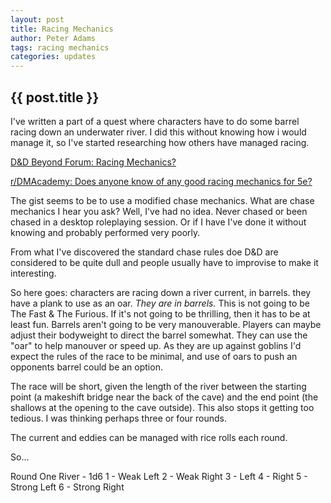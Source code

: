 ```yaml
---
layout: post
title: Racing Mechanics
author: Peter Adams
tags: racing mechanics
categories: updates
---
```

## {{ post.title }}

I've written a part of a quest where characters have to do some barrel racing down an underwater river. I did this without knowing how i would manage it, so I've started researching how others have managed racing.

[D&D Beyond Forum: Racing Mechanics?](https://www.dndbeyond.com/forums/dungeons-dragons-discussion/dungeon-masters-only/71526-racing-mechanics)

[r/DMAcademy:  Does anyone know of any good racing mechanics for 5e?](https://www.reddit.com/r/DMAcademy/comments/x96b0o/does_anyone_know_of_any_good_racing_mechanics_for/)

The gist seems to be to use a modified chase mechanics. What are chase mechanics I hear you ask? Well, I've had no idea. Never chased or been chased in a desktop roleplaying session. Or if I have I've done it without knowing and probably performed very poorly.

From what I've discovered the standard chase rules doe D&D are considered to be quite dull and people usually have to improvise to make it interesting.

So here goes: characters are racing down a river current, in barrels. they have a plank to use as an oar. _They are in barrels._ This is not going to be The Fast & The Furious. If it's not going to be thrilling, then it has to be at least fun. Barrels aren't going to be very manouverable. Players can maybe adjust their bodyweight to direct the barrel somewhat. They can use the "oar" to help manouver or speed up. As they are up against goblins I'd expect the rules of the race to be minimal, and use of oars to push an opponents barrel could be an option.

The race will be short, given the length of the river between the starting point (a makeshift bridge near the back of the cave) and the end point (the shallows at the opening to the cave outside). This also stops it getting too tedious. I was thinking perhaps three or four rounds.

The current and eddies can be managed with rice rolls each round. 

So...

Round One
    River - 1d6
        1 - Weak Left
        2 - Weak Right
        3 - Left
        4 - Right
        5 - Strong Left
        6 - Strong Right


